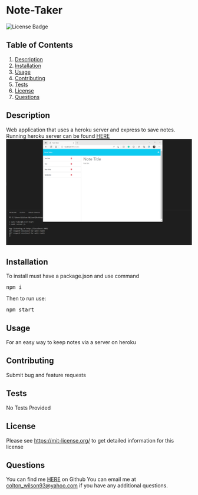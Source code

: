 # Note-Taker
![License Badge](https://shields.io/badge/license-MIT-yellow)
## Table of Contents
1. [Description](#description)
2. [Installation](#installation)
3. [Usage](#usage)
4. [Contributing](#contributing)
5. [Tests](#tests)
6. [License](#license)
7. [Questions](#questions)

## Description
Web application that uses a heroku server and express to save notes.
<br>
Running heroku server can be found [HERE](https://heroku.com)
![screenshot of working app](https://github.com/ColtonWilson/Note-Taker/blob/main/Working.png)
## Installation
To install must have a package.json and use command
<pre>
npm i
</pre>
Then to run use:
<pre>
npm start
</pre>
## Usage
For an easy way to keep notes via a server on heroku
## Contributing
Submit bug and feature requests
## Tests
No Tests Provided
## License
Please see https://mit-license.org/ to get detailed information for this license

## Questions
You can find me [HERE](https://github.com/ColtonWilson) on Github
You can email me at colton_wilson93@yahoo.com if you have any additional questions.
